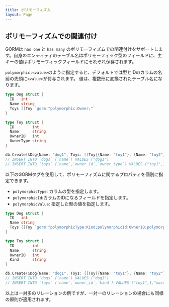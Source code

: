 ```yaml
---
title: ポリモーフィズム
layout: Page
---
```


## ポリモーフィズムでの関連付け

GORMは `has one` と `has many` のポリモーフィズムでの関連付けをサポートします。自身のエンティティのテーブル名はポリモーフィック型のフィールドに、主キーの値はポリモーフィックフィールドにそれぞれ保存されます。

`polymorphic:<value>`のように指定すると、デフォルトでは型とIDのカラムの名前の先頭に`<value>`が付与されます。
値は、複数形に変換されたテーブル名になります。

```go
type Dog struct {
  ID   int
  Name string
  Toys []Toy `gorm:"polymorphic:Owner;"`
}

type Toy struct {
  ID        int
  Name      string
  OwnerID   int
  OwnerType string
}

db.Create(&Dog{Name: "dog1", Toys: []Toy{{Name: "toy1"}, {Name: "toy2"}}})
// INSERT INTO `dogs` (`name`) VALUES ("dog1")
// INSERT INTO `toys` (`name`,`owner_id`,`owner_type`) VALUES ("toy1",1,"dogs"), ("toy2",1,"dogs")
```

以下のGORMタグを使用して、ポリモーフィズムに関するプロパティを個別に指定できます。

- `polymorphicType`: カラムの型を指定します。
- `polymorphicId`:カラムのIDになるフィールドを指定します。
- `polymorphicValue`: 指定した型の値を指定します。

```go
type Dog struct {
  ID   int
  Name string
  Toys []Toy `gorm:"polymorphicType:Kind;polymorphicId:OwnerID;polymorphicValue:master"`
}

type Toy struct {
  ID        int
  Name      string
  OwnerID   int
  Kind      string
}

db.Create(&Dog{Name: "dog1", Toys: []Toy{{Name: "toy1"}, {Name: "toy2"}}})
// INSERT INTO `dogs` (`name`) VALUES ("dog1")
// INSERT INTO `toys` (`name`,`owner_id`,`kind`) VALUES ("toy1",1,"master"), ("toy2",1,"master")
```

以上は一対多のリレーションの例ですが、一対一のリレーションの場合にも同様の原則が適用されます。
